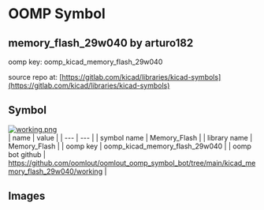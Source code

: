 # OOMP Symbol  
## memory_flash_29w040  by arturo182  
  
oomp key: oomp_kicad_memory_flash_29w040  
  
source repo at: [https://gitlab.com/kicad/libraries/kicad-symbols](https://gitlab.com/kicad/libraries/kicad-symbols)  
## Symbol  
  
[![working.png](working_600.png)](working.png)  
| name | value | 
| --- | --- | 
| symbol name | Memory_Flash | 
| library name | Memory_Flash | 
| oomp key | oomp_kicad_memory_flash_29w040 | 
| oomp bot github | https://github.com/oomlout/oomlout_oomp_symbol_bot/tree/main/kicad_memory_flash_29w040/working | 
## Images  
